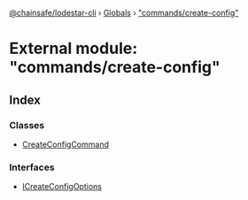 [@chainsafe/lodestar-cli](../README.md) › [Globals](../globals.md) › ["commands/create-config"](_commands_create_config_.md)

# External module: "commands/create-config"

## Index

### Classes

* [CreateConfigCommand](../classes/_commands_create_config_.createconfigcommand.md)

### Interfaces

* [ICreateConfigOptions](../interfaces/_commands_create_config_.icreateconfigoptions.md)
